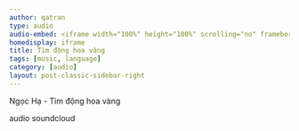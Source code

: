```yaml
---
author: qatran
type: audio
audio-embed: <iframe width="100%" height="100%" scrolling="no" frameborder="no" allow="autoplay" src="https://w.soundcloud.com/player/?url=https%3A//api.soundcloud.com/tracks/206134925&color=%23ff5500&auto_play=false&hide_related=false&show_comments=true&show_user=true&show_reposts=false&show_teaser=true&visual=true"></iframe>
homedisplay: iframe
title: Tìm động hoa vàng
tags: [music, language]
category: [audio]
layout: post-classic-sidebar-right
---
```

Ngọc Hạ - Tìm động hoa vàng

audio soundcloud

